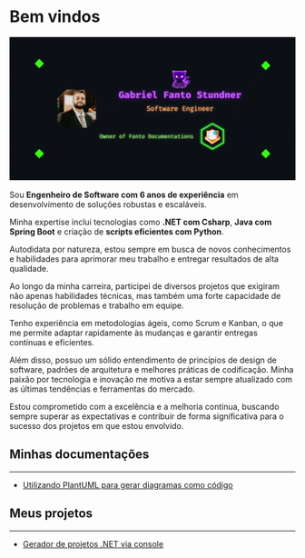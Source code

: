 # Bem vindos

<img title="" src="assets/images/mybanner.gif" alt="">

Sou **Engenheiro de Software com 6 anos de experiência** em desenvolvimento de soluções robustas e escaláveis. 

Minha expertise inclui tecnologias como **.NET com Csharp**, **Java com Spring Boot** e criação de **scripts eficientes com Python**. 

Autodidata por natureza, estou sempre em busca de novos conhecimentos e habilidades para aprimorar meu trabalho e entregar resultados de alta qualidade.

Ao longo da minha carreira, participei de diversos projetos que exigiram não apenas habilidades técnicas, mas também uma forte capacidade de resolução de problemas e trabalho em equipe. 

Tenho experiência em metodologias ágeis, como Scrum e Kanban, o que me permite adaptar rapidamente às mudanças e garantir entregas contínuas e eficientes.

Além disso, possuo um sólido entendimento de princípios de design de software, padrões de arquitetura e melhores práticas de codificação. Minha paixão por tecnologia e inovação me motiva a estar sempre atualizado com as últimas tendências e ferramentas do mercado.

Estou comprometido com a excelência e a melhoria contínua, buscando sempre superar as expectativas e contribuir de forma significativa para o sucesso dos projetos em que estou envolvido.

## Minhas documentações

---

- [Utilizando PlantUML para gerar diagramas como código](docs/diagrams/PlantUmlSyntax.md)

## Meus projetos

---

- [Gerador de projetos .NET via console](https://github.com/F4NT0/CSharp-Template)
